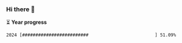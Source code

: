 ### Hi there :wave:

:hourglass_flowing_sand: **Year progress**

```txt
2024 [#########################                         ] 51.09%
```
